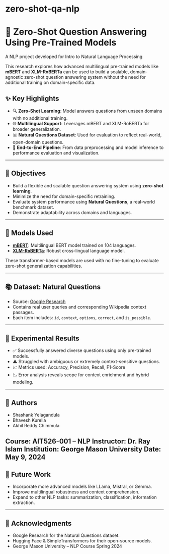 # zero-shot-qa-nlp

# 🧠 Zero-Shot Question Answering Using Pre-Trained Models

A  NLP project developed for Intro to Natural Language Processing

This research explores how advanced multilingual pre-trained models like **mBERT** and **XLM-RoBERTa** can be used to build a scalable, domain-agnostic zero-shot question answering system without the need for additional training on domain-specific data.

## ✨ Key Highlights

- 🔍 **Zero-Shot Learning**: Model answers questions from unseen domains with no additional training.
- 🌐 **Multilingual Support**: Leverages mBERT and XLM-RoBERTa for broader generalization.
- 📊 **Natural Questions Dataset**: Used for evaluation to reflect real-world, open-domain questions.
- 🔧 **End-to-End Pipeline**: From data preprocessing and model inference to performance evaluation and visualization.

---

## 📌 Objectives

- Build a flexible and scalable question answering system using **zero-shot learning**.
- Minimize the need for domain-specific retraining.
- Evaluate system performance using **Natural Questions**, a real-world benchmark dataset.
- Demonstrate adaptability across domains and languages.

---

## 🧠 Models Used

- [**mBERT**](https://arxiv.org/abs/1810.04805): Multilingual BERT model trained on 104 languages.
- [**XLM-RoBERTa**](https://arxiv.org/abs/1911.02116): Robust cross-lingual language model.

These transformer-based models are used with no fine-tuning to evaluate zero-shot generalization capabilities.

---

## 📚 Dataset: Natural Questions

- Source: [Google Research](https://ai.google.com/research/NaturalQuestions)
- Contains real user queries and corresponding Wikipedia context passages.
- Each item includes: `id`, `context`, `options`, `correct`, and `is_possible`.

---

## 🧪 Experimental Results

- ✅ Successfully answered diverse questions using only pre-trained models.
- ⚠️ Struggled with ambiguous or extremely context-sensitive questions.
- 📈 Metrics used: Accuracy, Precision, Recall, F1-Score
- 📉 Error analysis reveals scope for context enrichment and hybrid modeling.

---

## 👥 Authors

- Shashank Yelagandula
- Bhavesh Kurella
- Akhil Reddy Chimmula

Course: AIT526-001 – NLP
Instructor: Dr. Ray Islam
Institution: George Mason University
Date: May 9, 2024
---

## 🔮 Future Work

- Incorporate more advanced models like LLama, Mistral, or Gemma.
- Improve multilingual robustness and context comprehension.
- Expand to other NLP tasks: summarization, classification, information extraction.

---
## 🙌 Acknowledgments

- Google Research for the Natural Questions dataset.
- Hugging Face & SimpleTransformers for their open-source models.
- George Mason University – NLP Course Spring 2024

